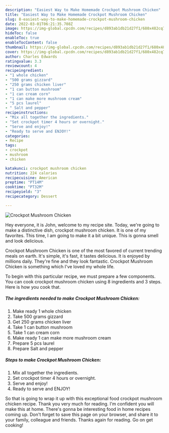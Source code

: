 ```yaml
---
description: "Easiest Way to Make Homemade Crockpot Mushroom Chicken"
title: "Easiest Way to Make Homemade Crockpot Mushroom Chicken"
slug: 8-easiest-way-to-make-homemade-crockpot-mushroom-chicken
date: 2022-03-01T06:21:35.708Z
image: https://img-global.cpcdn.com/recipes/d893ab1db21d27f1/680x482cq70/crockpot-mushroom-chicken-recipe-main-photo.jpg
hideToc: false
enableToc: true
enableTocContent: false
thumbnail: https://img-global.cpcdn.com/recipes/d893ab1db21d27f1/680x482cq70/crockpot-mushroom-chicken-recipe-main-photo.jpg
cover: https://img-global.cpcdn.com/recipes/d893ab1db21d27f1/680x482cq70/crockpot-mushroom-chicken-recipe-main-photo.jpg
author: Charles Edwards
ratingvalue: 3.3
reviewcount: 4
recipeingredient:
- "1 whole chicken"
- "500 grams gizzard"
- "250 grams chicken liver"
- "1 can button mushroom"
- "1 can cream corn"
- "1 can make more mushroom cream"
- "5 pcs laurel"
- " Salt and pepper"
recipeinstructions:
- "Mix all together the ingredients."
- "Set crockpot timer 4 hours or overnight."
- "Serve and enjoy!"
- "Ready to serve and ENJOY!"
categories:
- Recipe
tags:
- crockpot
- mushroom
- chicken

katakunci: crockpot mushroom chicken 
nutrition: 224 calories
recipecuisine: American
preptime: "PT14M"
cooktime: "PT32M"
recipeyield: "3"
recipecategory: Dessert

---
```



![Crockpot Mushroom Chicken](https://img-global.cpcdn.com/recipes/d893ab1db21d27f1/680x482cq70/crockpot-mushroom-chicken-recipe-main-photo.jpg)

Hey everyone, it is John, welcome to my recipe site. Today, we're going to make a distinctive dish, crockpot mushroom chicken. It is one of my favorites. This time, I am going to make it a bit unique. This is gonna smell and look delicious.



Crockpot Mushroom Chicken is one of the most favored of current trending meals on earth. It's simple, it's fast, it tastes delicious. It is enjoyed by millions daily. They're fine and they look fantastic. Crockpot Mushroom Chicken is something which I've loved my whole life.


To begin with this particular recipe, we must prepare a few components. You can cook crockpot mushroom chicken using 8 ingredients and 3 steps. Here is how you cook that.

<!--inarticleads1-->

##### The ingredients needed to make Crockpot Mushroom Chicken:

1. Make ready 1 whole chicken
1. Take 500 grams gizzard
1. Get 250 grams chicken liver
1. Take 1 can button mushroom
1. Take 1 can cream corn
1. Make ready 1 can make more mushroom cream
1. Prepare 5 pcs laurel
1. Prepare  Salt and pepper




<!--inarticleads2-->

##### Steps to make Crockpot Mushroom Chicken:

1. Mix all together the ingredients.
1. Set crockpot timer 4 hours or overnight.
1. Serve and enjoy!
1. Ready to serve and ENJOY!



So that is going to wrap it up with this exceptional food crockpot mushroom chicken recipe. Thank you very much for reading. I'm confident you will make this at home. There's gonna be interesting food in home recipes coming up. Don't forget to save this page on your browser, and share it to your family, colleague and friends. Thanks again for reading. Go on get cooking!
